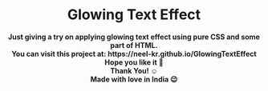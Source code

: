 <h1 align="center">Glowing Text Effect</h1>
<p align="center">
  <b>Just giving a try on applying glowing text effect using pure CSS and some part of HTML.</b> <br>
  <b>You can visit this project at: https://neel-kr.github.io/GlowingTextEffect</b> <br>
  <b>Hope you like it 💜</b> <br>
  <b>Thank You! ☺️</b> <br>
  <b>Made with love in India 😉</b> <br>
</p>
